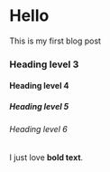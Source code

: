 # Hello

This is my first blog post
### Heading level 3
#### Heading level 4
##### Heading level 5
###### Heading level 6

I just love **bold text**.

